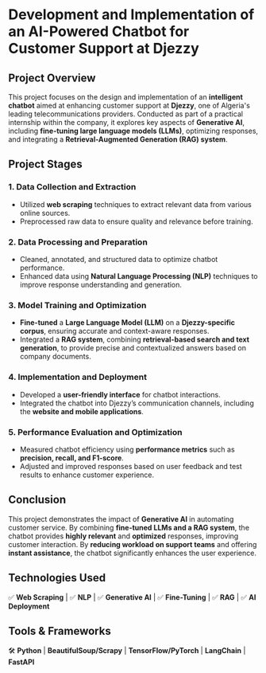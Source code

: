 

# **Development and Implementation of an AI-Powered Chatbot for Customer Support at Djezzy**  

## **Project Overview**  
This project focuses on the design and implementation of an **intelligent chatbot** aimed at enhancing customer support at **Djezzy**, one of Algeria's leading telecommunications providers. Conducted as part of a practical internship within the company, it explores key aspects of **Generative AI**, including **fine-tuning large language models (LLMs)**, optimizing responses, and integrating a **Retrieval-Augmented Generation (RAG) system**.  

## **Project Stages**  

### **1. Data Collection and Extraction**  
- Utilized **web scraping** techniques to extract relevant data from various online sources.  
- Preprocessed raw data to ensure quality and relevance before training.  

### **2. Data Processing and Preparation**  
- Cleaned, annotated, and structured data to optimize chatbot performance.  
- Enhanced data using **Natural Language Processing (NLP)** techniques to improve response understanding and generation.  

### **3. Model Training and Optimization**  
- **Fine-tuned** a **Large Language Model (LLM)** on a **Djezzy-specific corpus**, ensuring accurate and context-aware responses.  
- Integrated a **RAG system**, combining **retrieval-based search and text generation**, to provide precise and contextualized answers based on company documents.  

### **4. Implementation and Deployment**  
- Developed a **user-friendly interface** for chatbot interactions.  
- Integrated the chatbot into Djezzy’s communication channels, including the **website and mobile applications**.  

### **5. Performance Evaluation and Optimization**  
- Measured chatbot efficiency using **performance metrics** such as **precision, recall, and F1-score**.  
- Adjusted and improved responses based on user feedback and test results to enhance customer experience.  

## **Conclusion**  
This project demonstrates the impact of **Generative AI** in automating customer service. By combining **fine-tuned LLMs and a RAG system**, the chatbot provides **highly relevant** and **optimized** responses, improving customer interaction. By **reducing workload on support teams** and offering **instant assistance**, the chatbot significantly enhances the user experience.  

## **Technologies Used**  
✅ **Web Scraping** | ✅ **NLP** | ✅ **Generative AI** | ✅ **Fine-Tuning** | ✅ **RAG** | ✅ **AI Deployment**  

## **Tools & Frameworks**  
🛠 **Python** | **BeautifulSoup/Scrapy** | **TensorFlow/PyTorch** | **LangChain** | **FastAPI**  

